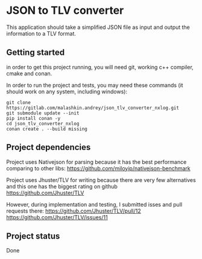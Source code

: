 # JSON to TLV converter
This application should take a simplified JSON file as input and output the information to a TLV format.

## Getting started
in order to get this project running, you will need git, working c++ compiler, cmake and conan.

In order to run the project and tests, you may need these commands (it should work on any system, including windows):

```
git clone https://gitlab.com/malashkin.andrey/json_tlv_converter_nxlog.git
git submodule update --init
pip install conan -y
cd json_tlv_converter_nxlog
conan create . --build missing
```

## Project dependencies
Project uses Nativejson for parsing because it has the best performance comparing to other libs:
https://github.com/miloyip/nativejson-benchmark

Project uses Jhuster/TLV for writing because there are very few alternatives and this one has the biggest rating on github
https://github.com/Jhuster/TLV

However, during implementation and testing, I submitted isses and pull requests there:
https://github.com/Jhuster/TLV/pull/12
https://github.com/Jhuster/TLV/issues/11

## Project status
Done
